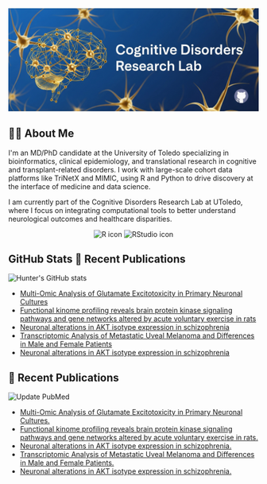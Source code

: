 ![Banner](./GitHubLogo.PNG)
## 👨‍⚕️ About Me

I'm an MD/PhD candidate at the University of Toledo specializing in bioinformatics, clinical epidemiology, and translational research in cognitive and transplant-related disorders. I work with large-scale cohort data platforms like TriNetX and MIMIC, using R and Python to drive discovery at the interface of medicine and data science.

I am currently part of the Cognitive Disorders Research Lab at UToledo, where I focus on integrating computational tools to better understand neurological outcomes and healthcare disparities.

<p align="center">
  <img src="https://cdn.jsdelivr.net/gh/devicons/devicon/icons/r/r-original.svg" alt="R icon" height="40"/>
  <img src="https://cdn.jsdelivr.net/gh/devicons/devicon/icons/rstudio/rstudio-original.svg" alt="RStudio icon" height="40"/>
</p>

## GitHub Stats 📝 Recent Publications

![Hunter's GitHub stats](https://github-readme-stats.vercel.app/api?username=huntereby&show_icons=true)
<!--PUBMED_START-->
<ul>
  <li><a href="https://pubmed.ncbi.nlm.nih.gov/40476344/">Multi-Omic Analysis of Glutamate Excitotoxicity in Primary Neuronal Cultures</a></li>
  <li><a href="https://pubmed.ncbi.nlm.nih.gov/40233052/">Functional kinome profiling reveals brain protein kinase signaling pathways and gene networks altered by acute voluntary exercise in rats</a></li>
  <li><a href="https://pubmed.ncbi.nlm.nih.gov/39424930/">Neuronal alterations in AKT isotype expression in schizophrenia</a></li>
  <li><a href="https://pubmed.ncbi.nlm.nih.gov/38944422/">Transcriptomic Analysis of Metastatic Uveal Melanoma and Differences in Male and Female Patients</a></li>
  <li><a href="https://pubmed.ncbi.nlm.nih.gov/38559131/">Neuronal alterations in AKT isotype expression in schizophrenia</a></li>
</ul>
<!--PUBMED_END-->

## 📝 Recent Publications
![Update PubMed](https://github.com/huntereby/huntereby/actions/workflows/update_pubmed.yml/badge.svg)

<!--PUBMED_START-->
- [Multi-Omic Analysis of Glutamate Excitotoxicity in Primary Neuronal Cultures.](https://pubmed.ncbi.nlm.nih.gov/40476344/)
- [Functional kinome profiling reveals brain protein kinase signaling pathways and gene networks altered by acute voluntary exercise in rats.](https://pubmed.ncbi.nlm.nih.gov/40233052/)
- [Neuronal alterations in AKT isotype expression in schizophrenia.](https://pubmed.ncbi.nlm.nih.gov/39424930/)
- [Transcriptomic Analysis of Metastatic Uveal Melanoma and Differences in Male and Female Patients.](https://pubmed.ncbi.nlm.nih.gov/38944422/)
- [Neuronal alterations in AKT isotype expression in schizophrenia.](https://pubmed.ncbi.nlm.nih.gov/38559131/)
<!--PUBMED_END-->



<!--
**huntereby/huntereby** is a ✨ _special_ ✨ repository because its `README.md` (this file) appears on your GitHub profile.

Here are some ideas to get you started:

- 🔭 I’m currently working on ...
- 🌱 I’m currently learning ...
- 👯 I’m looking to collaborate on ...
- 🤔 I’m looking for help with ...
- 💬 Ask me about ...
- 📫 How to reach me: ...
- 😄 Pronouns: ...
- ⚡ Fun fact: ...
-->
